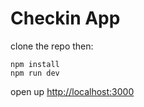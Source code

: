 # Checkin App

clone the repo then:
```plain
npm install
npm run dev
```
open up [http://localhost:3000](http://localhost:3000)